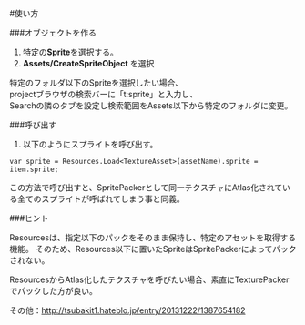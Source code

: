 #使い方

###オブジェクトを作る

1.  特定の**Sprite**を選択する。
2.  **Assets/CreateSpriteObject** を選択

特定のフォルダ以下のSpriteを選択したい場合、  
projectブラウザの検索バーに「t:sprite」と入力し、  
Searchの隣のタブを設定し検索範囲をAssets以下から特定のフォルダに変更。



###呼び出す

1.  以下のようにスプライトを呼び出す。

```
var sprite = Resources.Load<TextureAsset>(assetName).sprite = item.sprite;
```

この方法で呼び出すと、SpritePackerとして同一テクスチャにAtlas化されている全てのスプライトが呼ばれてしまう事と同義。

###ヒント

Resourcesは、指定以下のパックをそのまま保持し、特定のアセットを取得する機能。
そのため、Resources以下に置いたSpriteはSpritePackerによってパックされない。

ResourcesからAtlas化したテクスチャを呼びたい場合、素直にTexturePackerでパックした方が良い。

その他：http://tsubakit1.hateblo.jp/entry/20131222/1387654182